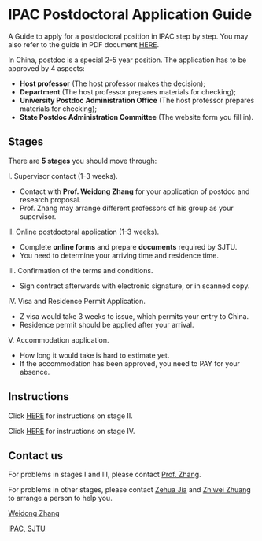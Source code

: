 # IPAC Postdoctoral Application Guide

A Guide to apply for a postdoctoral position in IPAC step by step. You may also refer to the guide in PDF document [HERE](Export/IPAC_Postdoc_Application_Guide_20180929.pdf).

In China, postdoc is a special 2-5 year position. The application has to be approved by 4 aspects:

- **Host professor** (The host professor makes the decision);
- **Department** (The host professor prepares materials for checking);
- **University Postdoc Administration Office** (The host professor prepares materials for checking);
- **State Postdoc Administration Committee** (The website form you fill in).

## Stages

There are **5 stages** you should move through:

I. Supervisor contact (1-3 weeks).

- Contact with **Prof. Weidong Zhang** for your application of postdoc and research proposal.
- Prof. Zhang may arrange different professors of his group as your supervisor.

II. Online postdoctoral application (1-3 weeks).

- Complete **online forms** and prepare **documents** required by SJTU.
- You need to determine your arriving time and residence time.

III. Confirmation of the terms and conditions.

- Sign contract afterwards with electronic signature, or in scanned copy.

IV. Visa and Residence Permit Application.

- Z visa would take 3 weeks to issue, which permits your entry to China.
- Residence permit should be applied after your arrival.

V. Accommodation application.

- How long it would take is hard to estimate yet.
- If the accommodation has been approved, you need to PAY for your absence.

## Instructions

Click [HERE](Instructions_on_stage_2.md) for instructions on stage II.

Click [HERE](Instructions_on_stage_4.md) for instructions on stage IV.

## Contact us

For problems in stages I and III, please contact [Prof. Zhang](mailto:wdzhang@sjtu.edu.cn).

For problems in other stages, please contact [Zehua Jia](mailto:598053117@qq.com) and [Zhiwei Zhuang](mailto:zzw1993@sjtu.edu.cn) to arrange a person to help you.

[Weidong Zhang](mailto:wdzhang@sjtu.edu.cn)

[IPAC, SJTU](http://automation.sjtu.edu.cn/ipac)
